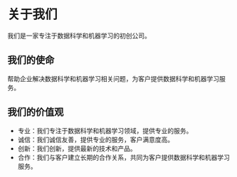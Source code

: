 # 关于我们

我们是一家专注于数据科学和机器学习的初创公司。

## 我们的使命

帮助企业解决数据科学和机器学习相关问题，为客户提供数据科学和机器学习服务。

## 我们的价值观

- 专业：我们专注于数据科学和机器学习领域，提供专业的服务。
- 诚信：我们诚信友善，提供专业的服务，客户满意度高。
- 创新：我们创新，提供最新的技术和产品。
- 合作：我们与客户建立长期的合作关系，共同为客户提供数据科学和机器学习服务。